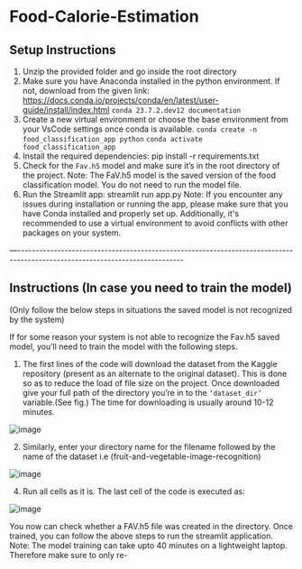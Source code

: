 # Food-Calorie-Estimation

## Setup Instructions
1. Unzip the provided folder and go inside the root directory
2. Make sure you have Anaconda installed in the python environment. If not, download from the
given link:
https://docs.conda.io/projects/conda/en/latest/user-guide/install/index.html
`conda 23.7.2.dev12 documentation`
3. Create a new virtual environment or choose the base environment from your VsCode settings once conda is available.
`conda create -n food_classification_app python`
`conda activate food_classification_app`
4. Install the required dependencies:
pip install -r requirements.txt
5. Check for the `Fav.h5` model and make sure it’s in the root directory of the project. Note: The
FaV.h5 model is the saved version of the food classification model. You do not need to run the model file.
6. Run the Streamlit app:
streamlit run app.py
Note: If you encounter any issues during installation or running the app, please make sure that
you have Conda installed and properly set up. Additionally, it's recommended to use a virtual
environment to avoid conflicts with other packages on your system.

—----------------------------------------------------------------------------------------------------------------------------
## Instructions (In case you need to train the model)

(Only follow the below steps in situations the saved model is not recognized by
the system)

If for some reason your system is not able to recognize the Fav.h5 saved model, you’ll need to
train the model with the following steps.

1. The first lines of the code will download the dataset from the Kaggle repository (present
as an alternate to the original dataset). This is done so as to reduce the load of file size
on the project. Once downloaded give your full path of the directory you’re in to the
`‘dataset_dir’` variable.(See fig.) The time for downloading is usually around 10-12 minutes.


![image](https://github.com/thisissaim/Food-Calorie-Estimation/assets/78817243/ff9c3048-64fe-4c2d-8715-bc323809cb47)


2. Similarly, enter your directory name for the filename followed by the name of the dataset
i.e (fruit-and-vegetable-image-recognition)

![image](https://github.com/thisissaim/Food-Calorie-Estimation/assets/78817243/9a8a47e4-d1a5-4460-827b-f74bf2f26cdb)



4. Run all cells as it is. The last cell of the code is executed as:


![image](https://github.com/thisissaim/Food-Calorie-Estimation/assets/78817243/24b73859-0a9a-403f-810c-d953afd40739)


You now can check whether a FAV.h5 file was created in the directory.
Once trained, you can follow the above steps to run the streamlit application.
Note: The model training can take upto 40 minutes on a lightweight laptop. Therefore
make sure to only re-
